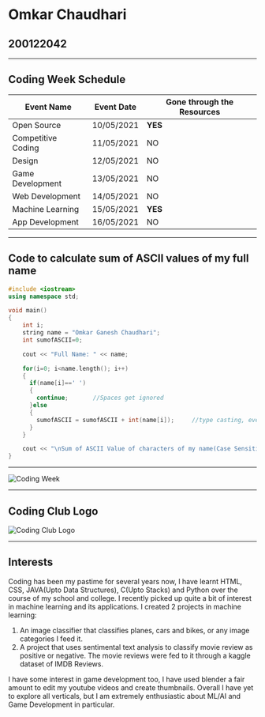 Omkar Chaudhari
===================
## 200122042
___
## Coding Week Schedule


Event Name | Event Date | Gone through the Resources
--- | --- | ---
Open Source | 10/05/2021 | **YES**
Competitive Coding | 11/05/2021 |	NO
Design | 12/05/2021 |	NO
Game Development | 13/05/2021 |	NO
Web Development |	14/05/2021 | NO
Machine Learning | 15/05/2021 | **YES**
App Development | 16/05/2021 | NO
___
## Code to calculate sum of ASCII values of my full name
```C++
#include <iostream>
using namespace std;

void main() 
{
    int i;
    string name = "Omkar Ganesh Chaudhari";
    int sumofASCII=0;

    cout << "Full Name: " << name;

    for(i=0; i<name.length(); i++)
    {
      if(name[i]==' ')
      {
        continue;       //Spaces get ignored
      }else
      {
        sumofASCII = sumofASCII + int(name[i]);     //type casting, every character has a assigned ASCII value
      }
    }

    cout << "\nSum of ASCII Value of characters of my name(Case Sensitive) of " << name << " is: " << sumofASCII;
}
```
___
![Coding Week](https://github.com/codingiitg/open_source_submission/blob/main/Group%2095.png)
___
## Coding Club Logo


![Coding Club Logo](https://github.com/codingiitg/open_source_submission/blob/main/coding-club%20logo.png)
___

## Interests

Coding has been my pastime for several years now, I have learnt HTML, CSS, JAVA(Upto Data Structures), C(Upto Stacks) and Python over the course of my school and college. I recently picked up quite a bit of interest in machine learning and its applications. I created 2 projects in machine learning:


1. An image classifier that classifies planes, cars and bikes, or any image categories I feed it.
2. A project that uses sentimental text analysis to classify movie review as positive or negative. The movie reviews were fed to it through a kaggle dataset of IMDB Reviews.

I have some interest in game development too, I have used blender a fair amount to edit my youtube videos and create thumbnails.
Overall I have yet to explore all verticals, but I am extremely enthusiastic about ML/AI and Game Development in particular.
